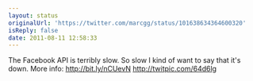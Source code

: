 ```yaml
---
layout: status
originalUrl: 'https://twitter.com/marcgg/status/101638634364600320'
isReply: false
date: 2011-08-11 12:58:33
---
```


The Facebook API is terribly slow. So slow I kind of want to say that it's down. More info: http://bit.ly/nCUevN  http://twitpic.com/64d6lg
